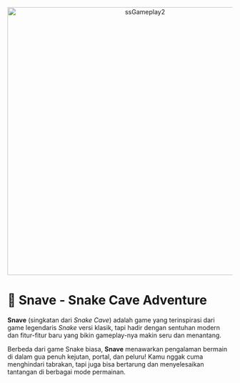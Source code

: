 <p align="center">
  <img src="https://github.com/user-attachments/assets/5e6a4e1e-7342-4e65-baff-c316c5219785" alt="ssGameplay2" width="600">

# 🐍 Snave - Snake Cave Adventure

**Snave** (singkatan dari *Snake Cave*) adalah game yang terinspirasi dari game legendaris *Snake* versi klasik, tapi hadir dengan sentuhan modern dan fitur-fitur baru yang bikin gameplay-nya makin seru dan menantang.

Berbeda dari game Snake biasa, **Snave** menawarkan pengalaman bermain di dalam gua penuh kejutan, portal, dan peluru! Kamu nggak cuma menghindari tabrakan, tapi juga bisa bertarung dan menyelesaikan tantangan di berbagai mode permainan.


